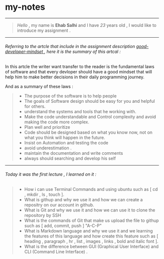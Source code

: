 # my-notes

---

> *Hello* , my name is **Ehab Salhi** and I have *23* years old , I would like to introduce my assignment .  

---

<!-- First paragraph  -->

###### Referring to the artcle that include in the assignment description [good-developer-mindset ](https://www.freecodecamp.org/news/learn-the-fundamentals-of-a-good-developer-mindset-in-15-minutes-81321ab8a682/) , here it is the summary of this artcal : 

In this artcle the writer want transfer to the reader is the fundamental laws of software and that every devloper should have a good mindset that will help him to make better decisions in their daily programming journey.

And as a summary of these laws : 
>* The purpose of the software is to help people 
>* The goals of Software design should be easy for you and helpful for others.
>*  understand the systems and tools that he working with.
>* Make the code understandable and Control complexity and avoid making the code more complex.
>* Plan well and prioritize
>* Code should be designed based on what you know now, not on what you think will happen in the future.
>* Insist on Automation and testing the code
>* avoid underestimation .
>* maintain the documentation and write comments
>* always should searching and develop his self

---
<!-- Second paragraph  -->
###### Today it was the first lecture , I learned on it : 

> * How i can use Terminal Commands and using ubuntu such as [ cd , mkdir , ls , touch ].
> * What is githup and why we use it and how we can create a repositry on our account in github.
> * What is Git and why we use it and how we can use it to clone the repository by SSH 
> * What is the commands of Git that make us upload the file to githup such as [ add, commit, push ] "A-C-P"
> * What is Markdown language and why we use it and we learning the features of this language and how create this feature such as [ heading , paragraph , hr , list , images , links , bold and italic font ].
> * What is the difference between GUI (Graphical User Interface) and CLI (Command Line Interface) .


